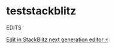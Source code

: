 # teststackblitz

EDITS

[Edit in StackBlitz next generation editor ⚡️](https://stackblitz.com/~/github.com/alliemetcalf/teststackblitz)
